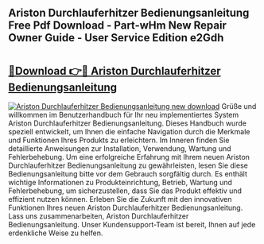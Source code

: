 ## Ariston Durchlauferhitzer Bedienungsanleitung Free Pdf Download - Part-wHm New Repair Owner Guide - User Service Edition e2Gdh

# <h2><a href="http://df3ozm.blite.top/?on=Ariston+Durchlauferhitzer+Bedienungsanleitung">🔗Download 👉🔴 Ariston Durchlauferhitzer Bedienungsanleitung</a></h2>

[![Ariston Durchlauferhitzer Bedienungsanleitung new download](https://i.imgur.com/lujVjoI.png)](http://df3ozm.blite.top/?on=Ariston+Durchlauferhitzer+Bedienungsanleitung)
Grüße und willkommen im Benutzerhandbuch für Ihr neu implementiertes System Ariston Durchlauferhitzer Bedienungsanleitung. Dieses Handbuch wurde speziell entwickelt, um Ihnen die einfache Navigation durch die Merkmale und Funktionen Ihres Produkts zu erleichtern. Im Inneren finden Sie detaillierte Anweisungen zur Installation, Verwendung, Wartung und Fehlerbehebung. Um eine erfolgreiche Erfahrung mit Ihrem neuen Ariston Durchlauferhitzer Bedienungsanleitung zu gewährleisten, lesen Sie diese Bedienungsanleitung bitte vor dem Gebrauch sorgfältig durch. Es enthält wichtige Informationen zu Produkteinrichtung, Betrieb, Wartung und Fehlerbehebung, um sicherzustellen, dass Sie das Produkt effektiv und effizient nutzen können. Erleben Sie die Zukunft mit den innovativen Funktionen Ihres neuen Ariston Durchlauferhitzer Bedienungsanleitung. Lass uns zusammenarbeiten, Ariston Durchlauferhitzer Bedienungsanleitung. Unser Kundensupport-Team ist bereit, Ihnen auf jede erdenkliche Weise zu helfen.
